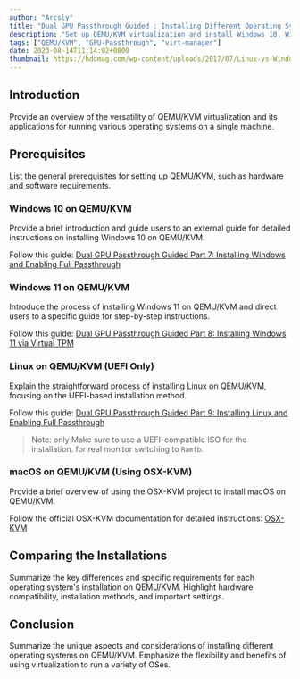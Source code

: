 ```yaml
---
author: "Arcsly"
title: "Dual GPU Passthrough Guided : Installing Different Operating Systems Requirements"
description: "Set up QEMU/KVM virtualization and install Windows 10, Windows 11,  macOS and Linux. Explore the distinct requirements for each OS."
tags: ["QEMU/KVM", "GPU-Passthrough", "virt-manager"]
date: 2023-08-14T11:14:02+0800
thumbnail: https://hddmag.com/wp-content/uploads/2017/07/Linux-vs-Windows-vs-Mac-1068x480.jpg
---
```


## Introduction
Provide an overview of the versatility of QEMU/KVM virtualization and its applications for running various operating systems on a single machine.

## Prerequisites
List the general prerequisites for setting up QEMU/KVM, such as hardware and software requirements.

### Windows 10 on QEMU/KVM
Provide a brief introduction and guide users to an external guide for detailed instructions on installing Windows 10 on QEMU/KVM.

Follow this guide: [Dual GPU Passthrough Guided Part 7: Installing Windows and Enabling Full Passthrough](/en/blog/linux/tools/virt-manager/dual-gpu-passthrough-virt-manger/dual-gpu-passthrough-part7/)

###  Windows 11 on QEMU/KVM
Introduce the process of installing Windows 11 on QEMU/KVM and direct users to a specific guide for step-by-step instructions.

Follow this guide: [Dual GPU Passthrough Guided Part 8: Installing Windows 11 via Virtual TPM](/en/blog/linux/tools/virt-manager/dual-gpu-passthrough-virt-manger/dual-gpu-passthrough-part8/)

### Linux on QEMU/KVM (UEFI Only)

Explain the straightforward process of installing Linux on QEMU/KVM, focusing on the UEFI-based installation method.

Follow this guide: [Dual GPU Passthrough Guided Part 9: Installing Linux and Enabling Full Passthrough](/en/blog/linux/tools/virt-manager/dual-gpu-passthrough-virt-manger/dual-gpu-passthrough-part9/)

>Note:  only Make sure to use a UEFI-compatible ISO for the installation. for  real monitor switching to  `Ramfb`.

### macOS on QEMU/KVM (Using OSX-KVM)
Provide a brief overview of using the OSX-KVM project to install macOS on QEMU/KVM.

Follow the official OSX-KVM documentation for detailed instructions: [OSX-KVM](https://github.com/kholia/OSX-KVM)

## Comparing the Installations
Summarize the key differences and specific requirements for each operating system's installation on QEMU/KVM. Highlight hardware compatibility, installation methods, and important settings.


## Conclusion
Summarize the unique aspects and considerations of installing different operating systems on QEMU/KVM. Emphasize the flexibility and benefits of using virtualization to run a variety of OSes.